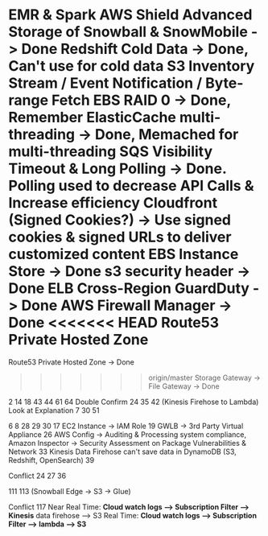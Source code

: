 EMR & Spark
AWS Shield Advanced
Storage of Snowball & SnowMobile -> Done
Redshift Cold Data -> Done, Can't use for cold data
S3 Inventory Stream / Event Notification / **Byte-range Fetch**
EBS RAID 0 -> Done, Remember
ElasticCache multi-threading -> Done, Memached for multi-threading
SQS Visibility Timeout & Long Polling -> Done. Polling used to decrease API Calls & Increase efficiency
Cloudfront (Signed Cookies?) -> Use signed cookies & signed URLs to deliver customized content
EBS Instance Store -> Done
s3 security header -> Done 
ELB Cross-Region 
GuardDuty -> Done
AWS Firewall Manager -> Done
<<<<<<< HEAD
Route53 Private Hosted Zone
=======
Route53 Private Hosted Zone -> Done
>>>>>>> origin/master
Storage Gateway -> File Gateway -> Done

2 14 18 43 44 61 64
Double Confirm 24 35 42 (Kinesis Firehose to Lambda)
Look at Explanation 7 30 51

6 8  28 29 30
17 EC2 Instance -> IAM Role
19 GWLB -> 3rd Party Virtual Appliance
26 AWS Config -> Auditing & Processing system compliance, Amazon Inspector -> Security Assessment on Package Vulnerabilities & Network
33 Kinesis Data Firehose can't save data in DynamoDB (S3, Redshift, OpenSearch)
39

Conflict
24 27 36

111
113 (Snowball Edge -> S3 -> Glue)

Conflict
117 
Near Real Time: **Cloud watch logs --> Subscription Filter --> Kinesis** data firehose  --> S3 
Real Time: **Cloud watch logs --> Subscription Filter --> lambda  --> S3**